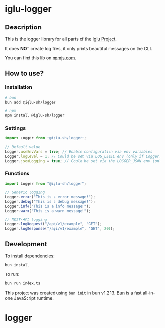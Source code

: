 # iglu-logger
## Description
This is the logger library for all parts of the [Iglu Project](https://github.com/iglu-sh).

It does **NOT** create log files, it only prints beautiful messages on the CLI.

You can find this lib on [npmjs.com](https://www.npmjs.com/package/@iglu-sh/logger).

## How to use?
### Installation
```bash
# bun
bun add @iglu-sh/logger

# npm
npm install @iglu-sh/logger
```
### Settings

```javascript
import Logger from "@iglu-sh/logger";

// Default value
Logger.useEnvVars = true; // Enable configuration via env variables
Logger.logLevel = 1; // Could be set via LOG_LEVEL env (only if Logger.useEnvVars is set to true, must be one of: INFO, DEBUG, ERROR or WARN)
Logger.jsonLogging = true; // Could be set via the LOGGER_JSON env (only if Logger.useEnvVars is set to true, must be one of: true or false)
```
### Functions
```javascript
import Logger from "@iglu-sh/logger";

// Generic logging
Logger.error("This is a error message!");
Logger.debug("This is a debug message!");
Logger.info("This is a info message!");
Logger.warn("This is a warn message!");

// REST-API logging
Logger.logRequest("/api/v1/example", "GET");
Logger.logResponse("/api/v1/example", "GET", 200);
```

## Development
To install dependencies:

```bash
bun install
```

To run:

```bash
bun run index.ts
```

This project was created using `bun init` in bun v1.2.13. [Bun](https://bun.sh) is a fast all-in-one JavaScript runtime.
# logger
